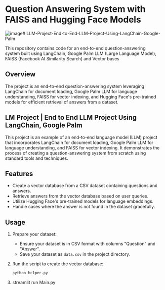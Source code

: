 # Question Answering System with FAISS and Hugging Face Models


![image](https://github.com/Neerajjv/LLM-Project-End-to-End-LLM-Project-Using-LangChain-Google-Palm/assets/154986859/3eb1d776-d902-43c7-b79a-c3be744337f9)# LLM-Project-End-to-End-LLM-Project-Using-LangChain-Google-Palm

This repository contains code for an end-to-end question-answering system built using LangChain, Google Palm LLM (Large Language Model), FAISS (Facebook AI Similarity Search) and Vector bases

## Overview

The project is an end-to-end question-answering system leveraging LangChain for document loading, Google Palm LLM for language understanding, FAISS for vector indexing, and Hugging Face's pre-trained models for efficient retrieval of answers from a dataset.

## LM Project | End to End LLM Project Using LangChain, Google Palm

This project is an example of an end-to-end language model (LLM) project that incorporates LangChain for document loading, Google Palm LLM for language understanding, and FAISS for vector indexing. It demonstrates the process of creating a question-answering system from scratch using standard tools and techniques.



## Features

- Create a vector database from a CSV dataset containing questions and answers.
- Retrieve answers from the vector database based on user queries.
- Utilize Hugging Face's pre-trained models for language embeddings.
- Handle cases where the answer is not found in the dataset gracefully.

## Usage

1. Prepare your dataset:
   - Ensure your dataset is in CSV format with columns "Question" and "Answer".
   - Save your dataset as `data.csv` in the project directory.

2. Run the script to create the vector database:
   ```bash
   python helper.py
3. streamlit run Main.py
